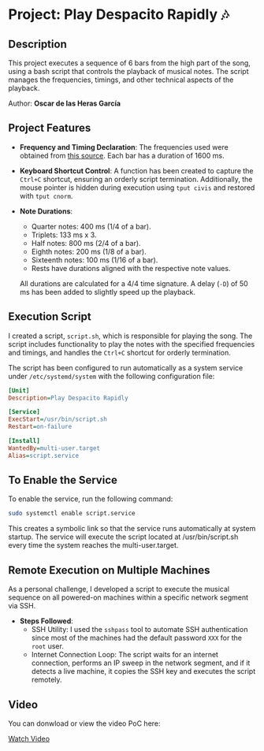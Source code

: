 # Project: Play Despacito Rapidly 🎶

## Description
This project executes a sequence of 6 bars from the high part of the song, using a bash script that controls the playback of musical notes. The script manages the frequencies, timings, and other technical aspects of the playback.

Author: **Oscar de las Heras García**  

## Project Features

- **Frequency and Timing Declaration**: 
  The frequencies used were obtained from [this source](https://www.liutaiomottola.com/formulae/freqtab.htm).
  Each bar has a duration of 1600 ms.

- **Keyboard Shortcut Control**: 
  A function has been created to capture the `Ctrl+C` shortcut, ensuring an orderly script termination. Additionally, the mouse pointer is hidden during execution using `tput civis` and restored with `tput cnorm`.

- **Note Durations**:
  - Quarter notes: 400 ms (1/4 of a bar).
  - Triplets: 133 ms x 3.
  - Half notes: 800 ms (2/4 of a bar).
  - Eighth notes: 200 ms (1/8 of a bar).
  - Sixteenth notes: 100 ms (1/16 of a bar).
  - Rests have durations aligned with the respective note values.
  
  All durations are calculated for a 4/4 time signature. A delay (`-D`) of 50 ms has been added to slightly speed up the playback.

## Execution Script

I created a script, `script.sh`, which is responsible for playing the song. The script includes functionality to play the notes with the specified frequencies and timings, and handles the `Ctrl+C` shortcut for orderly termination.

The script has been configured to run automatically as a system service under `/etc/systemd/system` with the following configuration file:

```ini
[Unit]
Description=Play Despacito Rapidly

[Service]
ExecStart=/usr/bin/script.sh
Restart=on-failure

[Install]
WantedBy=multi-user.target
Alias=script.service
```

## To Enable the Service

To enable the service, run the following command:

```bash
sudo systemctl enable script.service
```
This creates a symbolic link so that the service runs automatically at system startup. The service will execute the script located at /usr/bin/script.sh every time the system reaches the multi-user.target.

## Remote Execution on Multiple Machines

As a personal challenge, I developed a script to execute the musical sequence on all powered-on machines within a specific network segment via SSH.

- **Steps Followed**:
  - SSH Utility: I used the `sshpass` tool to automate SSH authentication since most of the machines had the default password `XXX` for the `root` user.
  - Internet Connection Loop: The script waits for an internet connection, performs an IP sweep in the network segment, and if it detects a live machine, it copies the SSH key and executes the script remotely.

## Video

You can donwload or view the video PoC here:

[Watch Video](https://drive.google.com/open?id=17dngI241QPPfvaeLSbofMbDVer9p1hRB)


